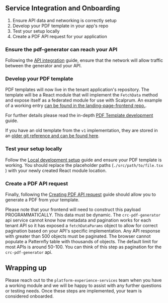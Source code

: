 
## Service Integration and Onboarding

1. Ensure API data and networking is correctly setup
2. Develop your PDF template in your app's repo
3. Test your setup locally
4. Create a PDF API request for your application


### Ensure the pdf-generator can reach your API

Following the [API integration](./API-integration.md) guide, ensure that the network will allow traffic
between the generator and your API.


### Develop your PDF template

PDF templates will now live in the tenant application's repository. The template will be a React module
that will implement the `FetchData` method and expose itself as a federated module for use with Scalprum.
An example of a working entry [can be found in the landing-page-frontend repo.](https://github.com/RedHatInsights/landing-page-frontend/blob/master/src/moduleEntries/PdfEntry.tsx). 

For further details please read the in-depth [PDF Template development](./pdf-template-development.md) guide.

If you have an old template from the `v1` implementation, they are stored in an [older git reference and can be found here](https://github.com/RedHatInsights/pdf-generator/tree/636695be494f145f89f11264e6b7707f8077a443/src/templates).

### Test your setup locally

Follow the [Local development setup](./local-development-setup.md) guide and ensure your PDF template is working. You should replace 
the placeholder paths (`./src/path/to/file.tsx` ) with your newly created React module location.


### Create a PDF API request

Finally, following the [Creating PDF API request](./creating-api-requests.md) guide should allow you to generate a PDF from your template. 

Please note that your frontend will need to construct this payload PROGRAMMATICALLY. This data must be dynamic. The `crc-pdf-generator` api service
cannot know how metadata and pagination works for each tenant API so it has exposed a `fetchDataParams` object to allow for correct pagination based on
your API's specific implementation. Any API response with greater than 500 objects must be paginated. The browser cannot populate a Patternfly table with
thousands of objects. The default limit for most APIs is around 50-100. You can think of this step as pagination for the `crc-pdf-generator` api.


## Wrapping up

Please reach out to the `platform-experience-services` team when you have a working module and we will be happy to assist with any further questions 
or testing needs. Once these steps are implemented, your team is considered onboarded. 
